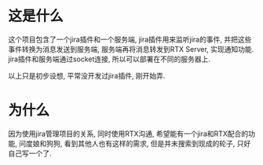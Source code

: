 这是什么
=======

这个项目包含了一个jira插件和一个服务端, jira插件用来监听jira的事件, 并把这些事件转换为消息发送到服务端, 服务端再将消息转发到RTX Server, 实现通知功能. jira插件和服务端通过socket连接, 所以可以部署在不同的服务器上.

以上只是初步设想, 平常没开发过jira插件, 刚开始弄.

为什么
===

因为使用jira管理项目的关系, 同时使用RTX沟通, 希望能有一个jira和RTX配合的功能, 问度娘和狗狗, 看到其他人也有这样的需求, 但是并未搜索到现成的轮子, 只好自己写一个了.
